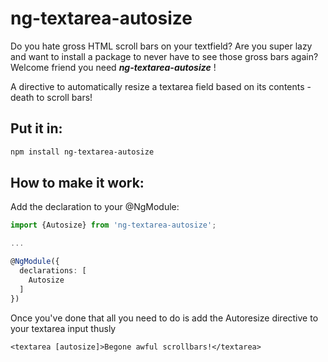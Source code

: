 
# ng-textarea-autosize

Do you hate gross HTML scroll bars on your textfield? 
Are you super lazy and want to install a package to never have to see those gross bars again?
Welcome friend you need ***ng-textarea-autosize*** !

A directive to automatically resize a textarea field based on its contents - death to scroll bars!

## Put it in:

```bash
npm install ng-textarea-autosize
```

## How to make it work:

Add the declaration to your @NgModule:

```typescript
import {Autosize} from 'ng-textarea-autosize';

...

@NgModule({
  declarations: [
    Autosize
  ]
})
```

Once you've done that all you need to do is add the Autoresize directive to your textarea input thusly
```
<textarea [autosize]>Begone awful scrollbars!</textarea>
```
